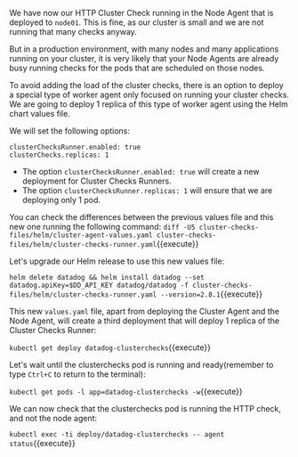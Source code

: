 We have now our HTTP Cluster Check running in the Node Agent that is deployed to `node01`. This is fine, as our cluster is small and we are not running that many checks anyway.

But in a production environment, with many nodes and many applications running on your cluster, it is very likely that your Node Agents are already busy running checks for the pods that are scheduled on those nodes.

To avoid adding the load of the cluster checks, there is an option to deploy a special type of worker agent only focused on running your cluster checks. We are going to deploy 1 replica of this type of worker agent using the Helm chart values file.

We will set the following options:

```
clusterChecksRunner.enabled: true
clusterChecks.replicas: 1
```

* The option `clusterChecksRunner.enabled: true` will create a new deployment for Cluster Checks Runners.
* The option `clusterChecksRunner.replicas: 1` will ensure that we are deploying only 1 pod.

You can check the differences between the previous values file and this new one running the following command: `diff -U5 cluster-checks-files/helm/cluster-agent-values.yaml cluster-checks-files/helm/cluster-checks-runner.yaml`{{execute}}

Let's upgrade our Helm release to use this new values file:

`helm delete datadog && helm install datadog --set datadog.apiKey=$DD_API_KEY datadog/datadog -f cluster-checks-files/helm/cluster-checks-runner.yaml --version=2.8.1`{{execute}}

This new `values.yaml` file, apart from deploying the Cluster Agent and the Node Agent, will create a third deployment that will deploy 1 replica of the Cluster Checks Runner:

`kubectl get deploy datadog-clusterchecks`{{execute}}

Let's wait until the clusterchecks pod is running and ready(remember to type `Ctrl+C` to return to the terminal):

`kubectl get pods -l app=datadog-clusterchecks -w`{{execute}}

We can now check that the clusterchecks pod is running the HTTP check, and not the node agent:

`kubectl exec -ti deploy/datadog-clusterchecks -- agent status`{{execute}}
